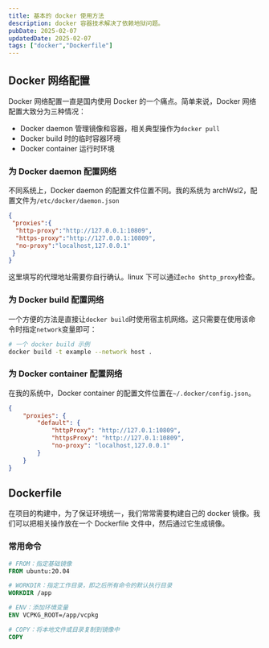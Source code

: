 ```yaml
---
title: 基本的 docker 使用方法
description: docker 容器技术解决了依赖地狱问题。
pubDate: 2025-02-07
updatedDate: 2025-02-07
tags: ["docker","Dockerfile"]
---
```


## Docker 网络配置

Docker 网络配置一直是国内使用 Docker 的一个痛点。简单来说，Docker 网络配置大致分为三种情况：

* Docker daemon 管理镜像和容器，相关典型操作为`docker pull`
* Docker build 时的临时容器环境
* Docker container 运行时环境

### 为 Docker daemon 配置网络

不同系统上，Docker daemon 的配置文件位置不同。我的系统为 archWsl2，配置文件为`/etc/docker/daemon.json`

```json
{
 "proxies":{
  "http-proxy":"http://127.0.0.1:10809",
  "https-proxy":"http://127.0.0.1:10809",
  "no-proxy":"localhost,127.0.0.1"
 }
}
```

这里填写的代理地址需要你自行确认。linux 下可以通过`echo $http_proxy`检查。

### 为 Docker build 配置网络

一个方便的方法是直接让`docker build`时使用宿主机网络。这只需要在使用该命令时指定`network`变量即可：

```bash
# 一个 docker build 示例
docker build -t example --network host .
```

### 为 Docker container 配置网络

在我的系统中，Docker container 的配置文件位置在`~/.docker/config.json`。

```json
{
    "proxies": {
        "default": {
            "httpProxy": "http://127.0.1:10809",
            "httpsProxy": "http://127.0.1:10809",
            "no-proxy": "localhost,127.0.0.1"
        }
    }
}
```

## Dockerfile

在项目的构建中，为了保证环境统一，我们常常需要构建自己的 docker 镜像。我们可以把相关操作放在一个 Dockerfile 文件中，然后通过它生成镜像。

### 常用命令

```Dockerfile
# FROM：指定基础镜像
FROM ubuntu:20.04

# WORKDIR：指定工作目录，即之后所有命令的默认执行目录
WORKDIR /app

# ENV：添加环境变量
ENV VCPKG_ROOT=/app/vcpkg

# COPY：将本地文件或目录复制到镜像中
COPY
```
